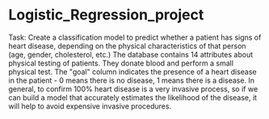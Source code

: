 # Logistic_Regression_project
Task: Create a classification model to predict whether a patient has signs of heart disease, depending on the physical characteristics of that person (age, gender, cholesterol, etc.)
The database contains 14 attributes about physical testing of patients. They donate blood and perform a small physical test. The "goal" column indicates the presence of a heart disease in the patient - 0 means there is no disease, 1 means there is a disease. In general, to confirm 100% heart disease is a very invasive process, so if we can build a model that accurately estimates the likelihood of the disease, it will help to avoid expensive invasive procedures.
